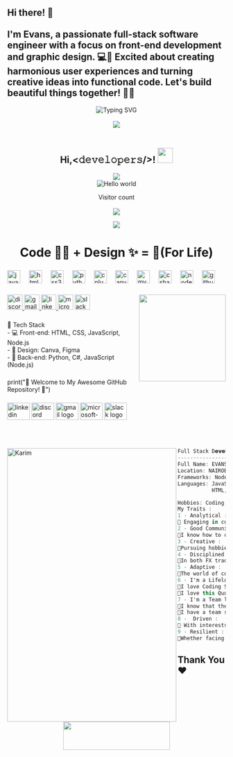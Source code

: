 <h2 align="left">Hi there! 👋<br><br>I'm Evans, a passionate full-stack software engineer with a focus on front-end development and graphic design. 💻🎨 Excited about creating harmonious user experiences and turning creative ideas into functional code. Let's build beautiful things together! 🚀✨</h2>

<center><img src="https://readme-typing-svg.demolab.com?font=Fira+Code&weight=700&size=21&pause=1000&color=F7C118&center=true&vCenter=true&width=435&lines=I'm+%F0%9F%91%8B;EVANS+MUGAMBI;A;Full+Stack+Developer;Web+Designer+%26+Developer;DEV+%2F+PROGRAMER;UI+%2F+UX+DESIGNER;GRAPHIC+DESIGNER;I'M+FROM;NAIROBI,KENYA;(%C2%B4%E2%80%A2%E2%80%BF%E2%80%A2%60)+" alt="Typing SVG"/>
</div></center>

</br>
<div align="center">
<img src="https://readme-typing-svg.demolab.com?font=Fira+Code&weight=700&size=22&pause=1000&color=0F6C00&center=true&vCenter=true&width=435&lines=Print(%22Hello+World+!%22);Printf+(%22Hello+World+!%22);std%3A%3Acout+%3C%3C+%22Hello+World%22;disp('Hello+World');System.Console.WriteLine(%22Hello%22);puts+'Hello+World';WriteLn('Hello+World');cat('Hello+World');echo+%22Hello+World%22;+System.out.println(%22Hello+World%22);console.log(%22Hello+World%22)">
</div>
</br>

<h2 align="center"> 
 Hi,<𝚍𝚎𝚟𝚎𝚕𝚘𝚙𝚎𝚛𝚜/>! <img src="https://github.com/TheDudeThatCode/TheDudeThatCode/blob/master/Assets/Hi.gif" width="35px">
</h2>
<p  align="center">
<img src="https://user-images.githubusercontent.com/73097560/115834477-dbab4500-a447-11eb-908a-139a6edaec5c.gif">             
<br>
<img src="https://raw.githubusercontent.com/sagar-viradiya/sagar-viradiya/master/resources/banner.png" alt="Hello world">

<p align="center"> 
  Visitor count<br><br>
  <img src="https://profile-counter.glitch.me/karimelaissaouy/count.svg" />
</p>
<p  align="center">
<img src="https://user-images.githubusercontent.com/73097560/115834477-dbab4500-a447-11eb-908a-139a6edaec5c.gif">             
<br>

<div align="center">
  <h1>Code 👨‍💻 + Design ✨ = 💝(For Life)</h1>
</div>

###

<div align="left">
  <img src="https://cdn.jsdelivr.net/gh/devicons/devicon/icons/javascript/javascript-original.svg" height="30" alt="javascript logo"  />
  <img width="12" />
  <img src="https://cdn.jsdelivr.net/gh/devicons/devicon/icons/html5/html5-original.svg" height="30" alt="html5 logo"  />
  <img width="12" />
  <img src="https://cdn.jsdelivr.net/gh/devicons/devicon/icons/css3/css3-original.svg" height="30" alt="css3 logo"  />
  <img width="12" />
  <img src="https://cdn.jsdelivr.net/gh/devicons/devicon/icons/python/python-original.svg" height="30" alt="python logo"  />
  <img width="12" />
  <img src="https://cdn.jsdelivr.net/gh/devicons/devicon/icons/cplusplus/cplusplus-original.svg" height="30" alt="cplusplus logo"  />
  <img width="12" />
  <img src="https://cdn.jsdelivr.net/gh/devicons/devicon/icons/canva/canva-original.svg" height="30" alt="canva logo"  />
  <img width="12" />
  <img src="https://cdn.jsdelivr.net/gh/devicons/devicon/icons/mysql/mysql-original.svg" height="30" alt="mysql logo"  />
  <img width="12" />
  <img src="https://cdn.jsdelivr.net/gh/devicons/devicon/icons/csharp/csharp-original.svg" height="30" alt="csharp logo"  />
  <img width="12" />
  <img src="https://cdn.jsdelivr.net/gh/devicons/devicon/icons/nodejs/nodejs-original.svg" height="30" alt="nodejs logo"  />
  <img width="12" />
  <img src="https://cdn.jsdelivr.net/gh/devicons/devicon/icons/github/github-original.svg" height="30" alt="github logo"  />
</div>

###

<img align="right" height="200" src="https://i.pinimg.com/originals/3c/0c/ff/3c0cffeb2d90a5736e8cffb9c8c5347d.gif"  />

###

<div align="left">
  <a href="gash008" target="_blank">
    <img src="https://img.shields.io/static/v1?message=Discord&logo=discord&label=&color=7289DA&logoColor=white&labelColor=&style=for-the-badge" height="35" alt="discord logo"  />
  </a>
  <a href="evansgash88@gmail.com" target="_blank">
    <img src="https://img.shields.io/static/v1?message=Gmail&logo=gmail&label=&color=D14836&logoColor=white&labelColor=&style=for-the-badge" height="35" alt="gmail logo"  />
  </a>
  <a href="https://www.linkedin.com/in/evans-mugambi-509b36163/" target="_blank">
    <img src="https://img.shields.io/static/v1?message=LinkedIn&logo=linkedin&label=&color=0077B5&logoColor=white&labelColor=&style=for-the-badge" height="35" alt="linkedin logo"  />
  </a>
  <img src="https://img.shields.io/static/v1?message=Outlook&logo=microsoft-outlook&label=&color=0078D4&logoColor=white&labelColor=&style=for-the-badge" height="35" alt="microsoft-outlook logo"  />
  <a href=" evansgash88@gmail.com" target="_blank">
    <img src="https://img.shields.io/static/v1?message=Slack&logo=slack&label=&color=4A154B&logoColor=white&labelColor=&style=for-the-badge" height="35" alt="slack logo"  />
  </a>
</div>

###

<p align="left">🔧 Tech Stack<br>- 💻 Front-end: HTML, CSS, JavaScript, Node.js<br>- 🎨 Design: Canva, Figma<br>- 🚀 Back-end: Python, C#,  JavaScript (Node.js)</p>

###

<p align="left">print("🚀 Welcome to My Awesome GitHub Repository! 🌟")</p>

###

<p align="left"></p>

###

<div align="left">
  <img src="https://raw.githubusercontent.com/maurodesouza/profile-readme-generator/master/src/assets/icons/social/linkedin/default.svg" width="52" height="40" alt="linkedin logo"  />
  <img src="https://raw.githubusercontent.com/maurodesouza/profile-readme-generator/master/src/assets/icons/social/discord/default.svg" width="52" height="40" alt="discord logo"  />
  <img src="https://raw.githubusercontent.com/maurodesouza/profile-readme-generator/master/src/assets/icons/social/gmail/default.svg" width="52" height="40" alt="gmail logo"  />
  <img src="https://raw.githubusercontent.com/maurodesouza/profile-readme-generator/master/src/assets/icons/social/microsoft-outlook/default.svg" width="52" height="40" alt="microsoft-outlook logo"  />
  <img src="https://raw.githubusercontent.com/maurodesouza/profile-readme-generator/master/src/assets/icons/social/slack/default.svg" width="52" height="40" alt="slack logo"  />
</div>


</br></br>


<img align="left" src="https://k.top4top.io/p_2808v2aad1.gif" alt="Karim" width="390" height="630"  /> 

```csharp
Full Stack D𝗲𝘃𝗲𝗹𝗼𝗽𝗲𝗿
-------------------------
Full Name: EVANS MUGAMBI AKA GASH
Location: NAIROBI, KENYA
Frameworks: Node Js , Django , Python , Java Script , C # , GRAPHIC DESIGN, Java Script
Languages: JavaScript, TypeScript, Java
           HTML, CSS , PYTHON , C&C++ , PHP , Node.js, Express, MYSQL, Git, Github,  

Hobbies: Coding , FX Trading , Design , MMA , Self Improvment
My Traits : 
1 - Analytical : 
🔹 Engaging in coding and FX trading requires a keen analytical mind to dissect complex problems and identify optimal solutions.
2 - Good Communicator : 
🔹I know how to communicate clearly and effectively, both in writing and in person. I'm able to explain complex technical concepts to non-technical people.
3 - Creative :
🔹Pursuing hobbies like design and MMA often involves creativity, whether it's in crafting visually appealing designs or developing innovative fighting techniques.
4 - Disciplined :
🔹In both FX trading and MMA, discipline is essential for success. This individual likely possesses the self-discipline to stick to trading strategies and training routines. 
5 - Adaptive :
🔹The world of coding is ever-evolving, as is the market in FX trading. Being adaptable allows this person to quickly learn new programming languages, adapt trading strategies to changing market conditions, and adjust fighting tactics in MMA.
6 - I'm a Lifelong Learner  :
🔹I love Coding So I'm always learning new things, whether it's a new programming language or a new way to solve a problem.I'm not afraid of change, and I'm always looking for ways to improve My skills 
🔹I love this Quote "Life = Coding Forever"
7 - I'm a Team leader :
🔹I know that there's strength in numbers. I'm able to work well with others, and I'm always looking for ways to help the team succeed,
🔹I have a team spirit and I love cooperation because one of the secrets of success is the success of the group.
8 -  Driven :
🔹 With interests spanning from self-improvement to coding and trading, this individual is likely highly motivated and driven to achieve their goals, both personally and professionally.
9 - Resilient :
🔹Whether facing setbacks in coding projects, losses in trading, or challenges in MMA training, resilience is key. This person likely possesses the resilience to bounce back from failures, learn from mistakes, and keep pushing forward towards their aspirations.

```

<h2 align='left'>Thank You ❤</h2>
<p align="center">
  <img src="https://media.giphy.com/media/jpVnC65DmYeyRL4LHS/giphy.gif" width="70%" height="65px">
</p>	